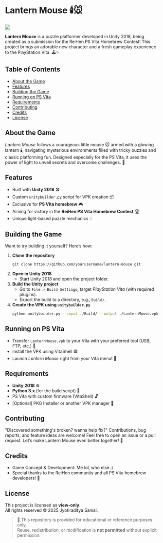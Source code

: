 # Lantern Mouse 🕯️🐭
![](Assets/milo-chicken-dance.gif)

**Lantern Mouse** is a puzzle platformer developed in Unity 2018, being created as a submission for the ReiHen PS Vita Homebrew Contest! This project brings an adorable new character and a fresh gameplay experience to the PlayStation Vita. 🕹️✨

## Table of Contents

- [About the Game](#about-the-game)
- [Features](#features)
- [Building the Game](#building-the-game)
- [Running on PS Vita](#running-on-ps-vita)
- [Requirements](#requirements)
- [Contributing](#contributing)
- [Credits](#credits)
- [License](#license)

## About the Game

*Lantern Mouse* follows a courageous little mouse 🐭 armed with a glowing lantern 🕯️, navigating mysterious environments filled with tricky puzzles and classic platforming fun. Designed especially for the PS Vita, it uses the power of light to unveil secrets and overcome challenges. 🌟

## Features

- Built with **Unity 2018** 🛠️
- Custom `unitybuilder.py` script for VPK creation 📦
- Exclusive for **PS Vita homebrew** 🎮
- Aiming for victory in the **ReiHen PS Vita Homebrew Contest** 🏆
- Unique light-based puzzle mechanics 💡

## Building the Game

Want to try building it yourself? Here’s how:

1. **Clone the repository**  
   ```bash
   git clone https://github.com/yourusername/lantern-mouse.git
   ```
2. **Open in Unity 2018**  
   - Start Unity 2018 and open the project folder.
3. **Build the Unity project**  
   - Go to `File > Build Settings`, target *PlayStation Vita* (with required plugins).
   - Export the build to a directory, e.g., `Build/`.
4. **Create the VPK using `unitybuilder.py`**  
   ```bash
   python unitybuilder.py --input ./Build/ --output ./LanternMouse.vpk
   ```

## Running on PS Vita

- Transfer `LanternMouse.vpk` to your Vita with your preferred tool (USB, FTP, etc.) 💾
- Install the VPK using VitaShell 🟦
- Launch *Lantern Mouse* right from your Vita menu! 🎉

## Requirements

- **Unity 2018** ⚙️
- **Python 3.x** (for the build script) 🐍
- PS Vita with custom firmware (VitaShell) 🔓
- [Optional] PKG Installer or another VPK manager 📲

## Contributing
"Discovered something's broken? wanna help fix?"
Contributions, bug reports, and feature ideas are welcome! Feel free to open an issue or a pull request. Let’s make Lantern Mouse even better together! 🤝

## Credits

- Game Concept & Development: Me lol, who else :)
- Special thanks to the ReiHen community and all PS Vita homebrew developers! 🙌

## License

This project is licensed as **view-only**.  
All rights reserved © 2025 Jyotiraditya Samal.

> 📌 This repository is provided for educational or reference purposes only.  
> Reuse, redistribution, or modification is **not permitted** without explicit permission.
